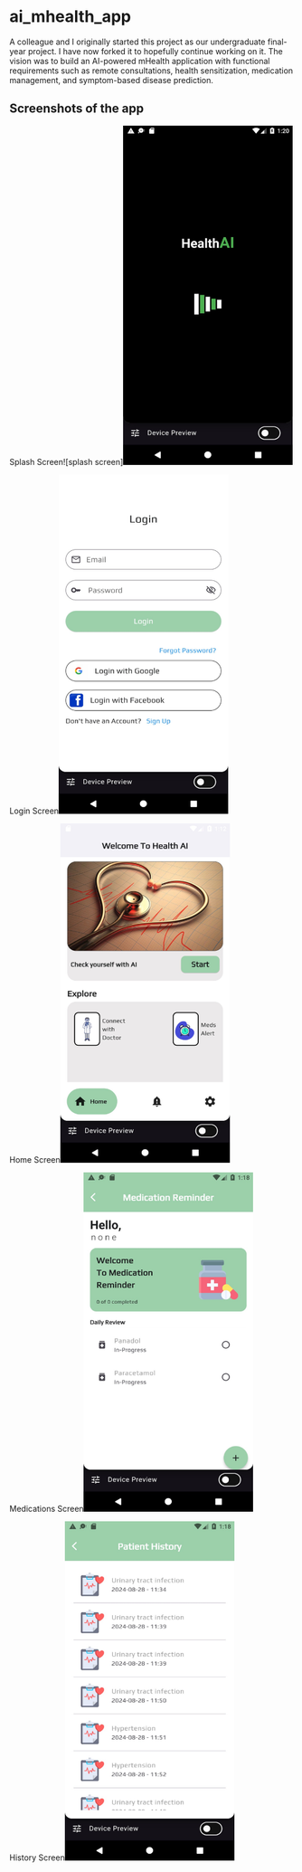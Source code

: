 # ai_mhealth_app

A colleague and I originally started this project as our undergraduate final-year project. I have now forked it to hopefully continue working on it. The vision was to build an AI-powered mHealth application with functional requirements such as remote consultations, health sensitization, medication management, and symptom-based disease prediction.

## Screenshots of the app
Splash Screen![splash screen]<img src="https://github.com/Kataali/ai-mhealth/blob/master/screenshots/splash.jpg" width="300" height="600"/>

Login Screen<img src="/screenshots/login.jpg" width="300" height="600"/>

Home Screen<img src="/screenshots/home.jpg" width="300" height="600"/>

Medications Screen<img src="/screenshots/medications.jpg" width="300" height="600"/>

History Screen<img src="/screenshots/history.jpg" width="300" height="600"/>



